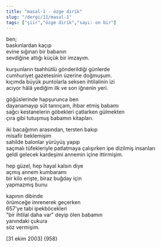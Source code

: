 ```yaml
---
title: "masal-1 - özge dirik"
slug: "/dergi/11/masal-1"
tags: ["şiir","özge dirik","sayı: on bir"]
---
```


ben;  
baskınlardan kaçıp  
evine sığınan bir babanın  
sevdiğine attığı küçük bir imzayım.

kurşunların taahhütlü gönderildiği günlerde  
cumhuriyet gazetesinin üzerine doğmuşum.  
kıçımda büyük puntolarla seksen ihtilalinin izi  
acıyor hâlâ yediğim ilk ve son iğnenin yeri.

göğüslerinde hapşurunca ben  
dayanamayıp süt tanrıçam, ihbar etmiş babamı  
sağcı kestanelerin göbekleri çatlarken gülmekten  
çıra gibi tutuşmuş babamın kitapları.

iki bacağımın arasından, tersten bakıp  
misafir beklemişim  
sahilde balonlar yürüyüş yapıp  
saçmalı tüfekleriyle patlatmaya çalışırken ipe dizilmiş insanları  
geldi gelecek kardeşimi annemin içine ittirmişim.

hep güzel, hep hayal kalsın diye  
açmış annem kumbaramı  
bir kilo erişte, biraz buğday için  
yapmazmış bunu

kapının dibinde  
örümceğe imrenerek geçerken  
657'ye tabi ipekböcekleri  
"bir ihtilal daha var" deyip ölen babamın  
yanındaki çukura  
söz vermişim.

\[31 ekim 2003\] {958}

